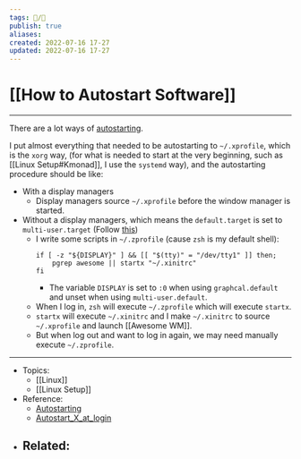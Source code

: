 ```yaml
---
tags: 📝️/🌱️
publish: true
aliases: 
created: 2022-07-16 17-27
updated: 2022-07-16 17-27
---
```


# [[How to Autostart Software]]

---

There are a lot ways of [autostarting](https://wiki.archlinux.org/title/Autostarting).

I put almost everything that needed to be autostarting to `~/.xprofile`, which is the `xorg` way, (for what is needed to start at the very beginning, such as [[Linux Setup#Kmonad]], I use the `systemd` way), and the autostarting procedure should be like:
- With a display managers
	- Display managers source `~/.xprofile` before the window manager is started.
- Without a display managers, which means the `default.target` is set to `multi-user.target` (Follow [this](https://wiki.archlinux.org/title/Xinit#Autostart_X_at_login))
	- I write some scripts in `~/.zprofile` (cause `zsh` is my default shell):
	  ```shell
	  if [ -z "${DISPLAY}" ] && [[ "$(tty)" = "/dev/tty1" ]] then;
	      pgrep awesome || startx "~/.xinitrc"
	  fi
	  ```
		- The variable `DISPLAY` is set to `:0` when using `graphcal.default` and unset when using `multi-user.default`.
	- When I log in, `zsh` will execute `~/.zprofile` which will execute `startx`.
	- `startx` will execute `~/.xinitrc` and I make `~/.xinitrc` to source `~/.xprofile` and launch [[Awesome WM]].
	- But when log out and want to log in again, we may need manually execute `~/.zprofile`.

---

- Topics: 
	- [[Linux]]
	- [[Linux Setup]]
- Reference: 
	- [Autostarting](https://wiki.archlinux.org/title/Autostarting)
	- [Autostart_X_at_login](https://wiki.archlinux.org/title/Xinit#Autostart_X_at_login)
- Related:
	- 

